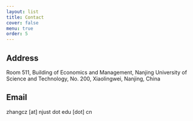 ```yaml
---
layout: list
title: Contact
cover: false
menu: true
order: 5
---
```

## Address
Room 511, Building of Economics and Management,
Nanjing University of Science and Technology,
No. 200, Xiaolingwei, Nanjing, China 

## Email
zhangcz [at] njust dot edu [dot] cn 

<script type="text/javascript" id="clstr_globe" src="//clustrmaps.com/globe.js?d=m33y5dN8Mj3n06hFPjMAdcBqZ_bJr4ridHxEPxBPbls"></script>
